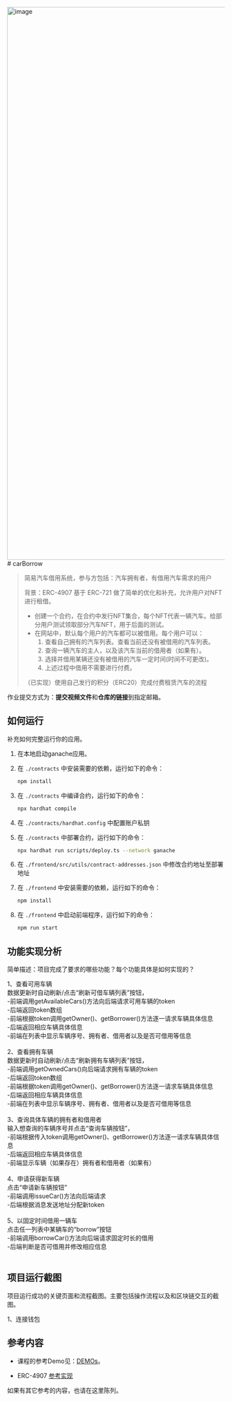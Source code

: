 <img width="1280" alt="image" src="https://github.com/Amberrr00/bc_hw2/assets/100553258/c23546c8-4e7f-4143-9efa-fe1945041afc"># carBorrow

> 简易汽车借用系统，参与方包括：汽车拥有者，有借用汽车需求的用户
>
> 背景：ERC-4907 基于 ERC-721 做了简单的优化和补充，允许用户对NFT进行租借。
> - 创建一个合约，在合约中发行NFT集合，每个NFT代表一辆汽车。给部分用户测试领取部分汽车NFT，用于后面的测试。
> - 在网站中，默认每个用户的汽车都可以被借用。每个用户可以： 
>    1. 查看自己拥有的汽车列表。查看当前还没有被借用的汽车列表。
>    2. 查询一辆汽车的主人，以及该汽车当前的借用者（如果有）。
>    3. 选择并借用某辆还没有被借用的汽车一定时间(时间不可更改)。
>    4. 上述过程中借用不需要进行付费。
> 
> （已实现）使用自己发行的积分（ERC20）完成付费租赁汽车的流程

作业提交方式为：**提交视频文件**和**仓库的链接**到指定邮箱。

## 如何运行

补充如何完整运行你的应用。

1. 在本地启动ganache应用。

2. 在 `./contracts` 中安装需要的依赖，运行如下的命令：
    ```bash
    npm install
    ```
3. 在 `./contracts` 中编译合约，运行如下的命令：
    ```bash
    npx hardhat compile
    ```
4. 在 `./contracts/hardhat.config` 中配置账户私钥
5. 在 `./contracts` 中部署合约，运行如下的命令：
   ```bash
   npx hardhat run scripts/deploy.ts --network ganache
6. 在 `./frontend/src/utils/contract-addresses.json` 中修改合约地址至部署地址
7. 在 `./frontend` 中安装需要的依赖，运行如下的命令：
    ```bash
    npm install
    ```
8. 在 `./frontend` 中启动前端程序，运行如下的命令：
    ```bash
    npm run start
    ```

## 功能实现分析

简单描述：项目完成了要求的哪些功能？每个功能具体是如何实现的？</br>

1、查看可用车辆</br>
   数据更新时自动刷新/点击“刷新可借车辆列表”按钮，</br>
   -前端调用getAvailableCars()方法向后端请求可用车辆的token</br>
   -后端返回token数组</br>
   -前端根据token调用getOwner()、getBorrower()方法逐一请求车辆具体信息</br>
   -后端返回相应车辆具体信息</br>
   -前端在列表中显示车辆序号、拥有者、借用者以及是否可借用等信息</br>
   </br>
2、查看拥有车辆</br>
   数据更新时自动刷新/点击“刷新拥有车辆列表”按钮，</br>
   -前端调用getOwnedCars()向后端请求拥有车辆的token</br>
   -后端返回token数组</br>
   -前端根据token调用getOwner()、getBorrower()方法逐一请求车辆具体信息</br>
   -后端返回相应车辆具体信息</br>
   -前端在列表中显示车辆序号、拥有者、借用者以及是否可借用等信息</br>
   </br>
3、查询具体车辆的拥有者和借用者</br>
   输入想查询的车辆序号并点击“查询车辆按钮”，</br>
   -前端根据传入token调用getOwner()、getBorrower()方法逐一请求车辆具体信息</br>
   -后端返回相应车辆具体信息</br>
   -前端显示车辆（如果存在）拥有者和借用者（如果有）</br>
   </br>
4、申请获得新车辆</br>
   点击“申请新车辆按钮”</br>
   -前端调用issueCar()方法向后端请求</br>
   -后端根据消息发送地址分配新token</br>
   </br>
5、以固定时间借用一辆车</br>
   点击任一列表中某辆车的“borrow”按钮</br>
   -前端调用borrowCar()方法向后端请求固定时长的借用</br>
   -后端判断是否可借用并修改相应信息</br>
   </br>
## 项目运行截图

项目运行成功的关键页面和流程截图。主要包括操作流程以及和区块链交互的截图。</br>

1、连接钱包




## 参考内容

- 课程的参考Demo见：[DEMOs](https://github.com/LBruyne/blockchain-course-demos)。

- ERC-4907 [参考实现](https://eips.ethereum.org/EIPS/eip-4907)

如果有其它参考的内容，也请在这里陈列。

